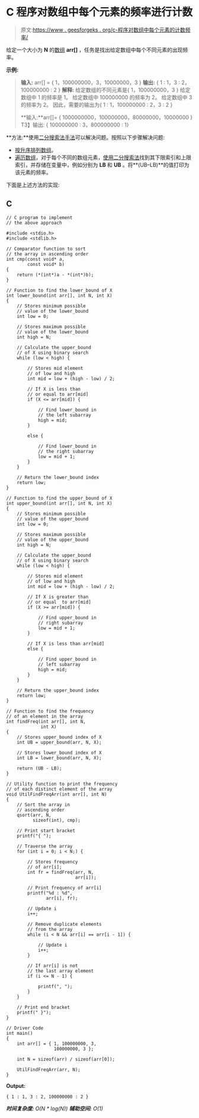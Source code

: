 # C 程序对数组中每个元素的频率进行计数

> 原文:[https://www . geesforgeks . org/c-程序对数组中每个元素的计数频率/](https://www.geeksforgeeks.org/c-program-to-count-frequency-of-each-element-in-an-array/)

给定一个大小为 **N** 的[数组](https://www.geeksforgeeks.org/array-data-structure/) **arr[]** ，任务是找出给定数组中每个不同元素的出现频率。

**示例:**

> **输入:** arr[] = { 1，100000000，3，10000000，3 }
> **输出:** { 1 : 1，3 : 2，100000000 : 2 }
> **解释:**
> 给定数组的不同元素是{ 1，100000000，3 }
> 给定数组中 1 的频率是 1。
> 给定数组中 100000000 的频率为 2。
> 给定数组中 3 的频率为 2。
> 因此，需要的输出为{ 1 : 1，100000000 : 2，3 : 2 }
> 
> **输入:**arr[]= { 1000000000，100000000，80000000，10000000 }
> T3】输出: { 100000000 : 3，800000000 : 1}

**方法:**使用[二分搜索法手法](https://www.geeksforgeeks.org/binary-search/)可以解决问题。按照以下步骤解决问题:

*   [按升序排列数组](https://www.geeksforgeeks.org/comparator-function-of-qsort-in-c/)。
*   [遍历数组](https://www.geeksforgeeks.org/comparator-function-of-qsort-in-c/)，对于每个不同的数组元素，[使用二分搜索法](https://www.geeksforgeeks.org/implementing-upper_bound-and-lower_bound-in-c/)找到其下限索引和上限索引，并存储在变量中，例如分别为 **LB** 和 **UB** 。将**(UB–LB)**的值打印为该元素的频率。

下面是上述方法的实现:

## C

```
// C program to implement
// the above approach

#include <stdio.h>
#include <stdlib.h>

// Comparator function to sort
// the array in ascending order
int cmp(const void* a,
        const void* b)
{
    return (*(int*)a - *(int*)b);
}

// Function to find the lower_bound of X
int lower_bound(int arr[], int N, int X)
{
    // Stores minimum possible
    // value of the lower_bound
    int low = 0;

    // Stores maximum possible
    // value of the lower_bound
    int high = N;

    // Calculate the upper_bound
    // of X using binary search
    while (low < high) {

        // Stores mid element
        // of low and high
        int mid = low + (high - low) / 2;

        // If X is less than
        // or equal to arr[mid]
        if (X <= arr[mid]) {

            // Find lower_bound in
            // the left subarray
            high = mid;
        }

        else {

            // Find lower_bound in
            // the right subarray
            low = mid + 1;
        }
    }

    // Return the lower_bound index
    return low;
}

// Function to find the upper_bound of X
int upper_bound(int arr[], int N, int X)
{
    // Stores minimum possible
    // value of the upper_bound
    int low = 0;

    // Stores maximum possible
    // value of the upper_bound
    int high = N;

    // Calculate the upper_bound
    // of X using binary search
    while (low < high) {

        // Stores mid element
        // of low and high
        int mid = low + (high - low) / 2;

        // If X is greater than
        // or equal  to arr[mid]
        if (X >= arr[mid]) {

            // Find upper_bound in
            // right subarray
            low = mid + 1;
        }

        // If X is less than arr[mid]
        else {

            // Find upper_bound in
            // left subarray
            high = mid;
        }
    }

    // Return the upper_bound index
    return low;
}

// Function to find the frequency
// of an element in the array
int findFreq(int arr[], int N,
             int X)
{
    // Stores upper_bound index of X
    int UB = upper_bound(arr, N, X);

    // Stores lower_bound index of X
    int LB = lower_bound(arr, N, X);

    return (UB - LB);
}

// Utility function to print the frequency
// of each distinct element of the array
void UtilFindFreqArr(int arr[], int N)
{
    // Sort the array in
    // ascending order
    qsort(arr, N,
          sizeof(int), cmp);

    // Print start bracket
    printf("{ ");

    // Traverse the array
    for (int i = 0; i < N;) {

        // Stores frequency
        // of arr[i];
        int fr = findFreq(arr, N,
                          arr[i]);

        // Print frequency of arr[i]
        printf("%d : %d",
               arr[i], fr);

        // Update i
        i++;

        // Remove duplicate elements
        // from the array
        while (i < N && arr[i] == arr[i - 1]) {

            // Update i
            i++;
        }

        // If arr[i] is not
        // the last array element
        if (i <= N - 1) {

            printf(", ");
        }
    }

    // Print end bracket
    printf(" }");
}

// Driver Code
int main()
{
    int arr[] = { 1, 100000000, 3,
                  100000000, 3 };

    int N = sizeof(arr) / sizeof(arr[0]);

    UtilFindFreqArr(arr, N);
}
```

**Output:** 

```
{ 1 : 1, 3 : 2, 100000000 : 2 }
```

***时间复杂度:** O(N * log(N))*
***辅助空间:** O(1)*